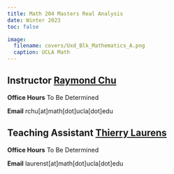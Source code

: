 ```yaml
---
title: Math 204 Masters Real Analysis
date: Winter 2023
toc: false

image:
  filename: covers/Uxd_Blk_Mathematics_A.png
  caption: UCLA Math
---
```


## Instructor [Raymond Chu](https://raymondchu.netlify.app)

**Office Hours** To Be Determined

**Email** rchu[at]math[dot]ucla[dot]edu

## Teaching Assistant [Thierry Laurens](https://www.math.ucla.edu/~laurenst/)

**Office Hours** To Be Determined

**Email** laurenst[at]math[dot]ucla[dot]edu
